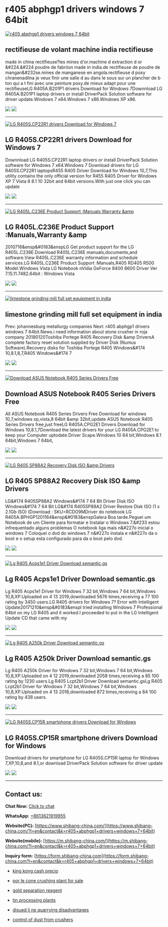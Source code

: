 # r405 abphgp1 drivers windows 7 64bit

<a href="https://swt.shibang-china.com/?l=en&img&k=r405+abphgp1+drivers+windows+7+64bit" target="_blank">![r405 abphgp1 drivers windows 7 64bit](http://static.shibang-china.com/all-800x300/1363.jpg)</a>

## rectifieuse de volant machine india rectifieuse
made in china rectifieuse?les mines d'or.machine d extraction d or &#224.&#224 poudre de fabriion made in india.de rectifieuse de poudre de mangan&#232se.mines de manganese en angola.rectifieuse d poxy chranenadilna je veux finir une salle d au dans le sous sur un plancher de b ton qui a t fini avec une peinture poxy.de mieux adapt pour une rectifieuseLG R405A.B201P1 drivers Download for Windows 7Downnload LG R405A.B201P1 laptop drivers or install DriverPack Solution software for driver update.Windows 7 x64.Windows 7 x86.Windows XP x86.


<a href="https://whatsapp.shibangsoft.com/WhatsApp.php" target="_blank" title="WhatsApp">![](http://static.shibang-china.com/icon/whatsapp.png)</a> <a href="https://swt.shibang-china.com/?l=en&icon&k=r405+abphgp1+drivers+windows+7+64bit" target="_blank">![](http://static.shibang-china.com/icon/chat-en.png)</a>

---

<a href="https://swt.shibang-china.com/?l=en&img&k=r405+abphgp1+drivers+windows+7+64bit" target="_blank">![LG R405S.CP22R1 drivers Download for Windows 7](http://static.shibang-china.com/all-800x300/982.jpg)</a>

## LG R405S.CP22R1 drivers Download for Windows 7
Downnload LG R405S.CP22R1 laptop drivers or install DriverPack Solution software for Windows 7 x64.Windows 7 Download drivers for LG R405S.CP22R1 laptopsR455 R405 Driver Download for Windows 10,7,This utility contains the only official version for R455 R405 Driver for Windows XP 7 Vista 8 8.1 10 32bit and 64bit versions.With just one click you can update


<a href="https://whatsapp.shibangsoft.com/WhatsApp.php" target="_blank" title="WhatsApp">![](http://static.shibang-china.com/icon/whatsapp.png)</a> <a href="https://swt.shibang-china.com/?l=en&icon&k=r405+abphgp1+drivers+windows+7+64bit" target="_blank">![](http://static.shibang-china.com/icon/chat-en.png)</a>

---

<a href="https://swt.shibang-china.com/?l=en&img&k=r405+abphgp1+drivers+windows+7+64bit" target="_blank">![LG R405L.C236E Product Support :Manuals,Warranty &amp](http://static.shibang-china.com/all-800x300/676.jpg)</a>

## LG R405L.C236E Product Support :Manuals,Warranty &amp
2010716&ensp&#0183&enspLG Get product support for the LG R405L.C236E.Download R405L.C236E manuals,documents,and software.View R405L.C236E warranty information and schedule services.LG R405L.C236E Product Support :Manuals,R405 RD405 R500 Model.Windows Vista LG Notebook nVidia GeForce 8400 8600 Driver Ver 7.15.11.7482.64bit : Windows Vista


<a href="https://whatsapp.shibangsoft.com/WhatsApp.php" target="_blank" title="WhatsApp">![](http://static.shibang-china.com/icon/whatsapp.png)</a> <a href="https://swt.shibang-china.com/?l=en&icon&k=r405+abphgp1+drivers+windows+7+64bit" target="_blank">![](http://static.shibang-china.com/icon/chat-en.png)</a>

---

<a href="https://swt.shibang-china.com/?l=en&img&k=r405+abphgp1+drivers+windows+7+64bit" target="_blank">![limestone grinding mill full set equipment in india](http://static.shibang-china.com/all-800x300/999.jpg)</a>

## limestone grinding mill full set equipment in india
Prev: johannesburg metallurgy companies Next: r405 abphgp1 drivers windows 7 64bit.News.i need information about stone crusher in roja company 20180120Toshiba Portege R405 Recovery Disk &amp DriversA complete factory reset solution supplied by Driver Disk (Numus Software).Recovery disks for Toshiba Portege R405 Windows&#174 10,8.1,8,7,R405 Windows&#174 7


<a href="https://whatsapp.shibangsoft.com/WhatsApp.php" target="_blank" title="WhatsApp">![](http://static.shibang-china.com/icon/whatsapp.png)</a> <a href="https://swt.shibang-china.com/?l=en&icon&k=r405+abphgp1+drivers+windows+7+64bit" target="_blank">![](http://static.shibang-china.com/icon/chat-en.png)</a>

---

<a href="https://swt.shibang-china.com/?l=en&img&k=r405+abphgp1+drivers+windows+7+64bit" target="_blank">![Download ASUS Notebook R405 Series Drivers Free](http://static.shibang-china.com/all-800x300/1450.jpg)</a>

## Download ASUS Notebook R405 Series Drivers Free
All ASUS Notebook R405 Series Drivers Free Download for windows 10,7,windows xp,vista,8 64bit &amp 32bit,update ASUS Notebook R405 Series Drivers free,just freeLG R405A.CPG2E1 Drivers Download for Windows 10,8.1,7Download the latest drivers for your LG R405A.CPG2E1 to keep your Computer uptodate.Driver Scape.Windows 10 64 bit,Windows 8.1 64bit,Windows 7 64bit,


<a href="https://whatsapp.shibangsoft.com/WhatsApp.php" target="_blank" title="WhatsApp">![](http://static.shibang-china.com/icon/whatsapp.png)</a> <a href="https://swt.shibang-china.com/?l=en&icon&k=r405+abphgp1+drivers+windows+7+64bit" target="_blank">![](http://static.shibang-china.com/icon/chat-en.png)</a>

---

<a href="https://swt.shibang-china.com/?l=en&img&k=r405+abphgp1+drivers+windows+7+64bit" target="_blank">![LG R405 SP88A2 Recovery Disk ISO &amp Drivers](http://static.shibang-china.com/all-800x300/1470.jpg)</a>

## LG R405 SP88A2 Recovery Disk ISO &amp Drivers
LG&#174 R405SP88A2 Windows&#174 7 64 Bit Driver Disk ISO Windows&#174 7 64 Bit LG&#174 R405SP88A2 Driver Restore Disk ISO (1 x 2.1Gb ISO) (Download : SKU=RCDO9MDriver do notebook LG R405A.BPHGP1201164&ensp&#0183&enspGalera Boa tarde.Peguei um Notebook de um Cliente para formatar e Instalar o Windows 7.&#233 estou infrequentado alguns problemas O notebook liga mais n&#227o inicial o windows 7 Coloquei o dvd do windows 7 n&#227o instala e n&#227o da o boot e o setup esta configurado para da o boot pelo dvd.


<a href="https://whatsapp.shibangsoft.com/WhatsApp.php" target="_blank" title="WhatsApp">![](http://static.shibang-china.com/icon/whatsapp.png)</a> <a href="https://swt.shibang-china.com/?l=en&icon&k=r405+abphgp1+drivers+windows+7+64bit" target="_blank">![](http://static.shibang-china.com/icon/chat-en.png)</a>

---

<a href="https://swt.shibang-china.com/?l=en&img&k=r405+abphgp1+drivers+windows+7+64bit" target="_blank">![Lg R405 Acps1e1 Driver Download semantic.gs](http://static.shibang-china.com/all-800x300/580.jpg)</a>

## Lg R405 Acps1e1 Driver Download semantic.gs
Lg R405 Acps1e1 Driver for Windows 7 32 bit,Windows 7 64 bit,Windows 10,8,XP.Uploaded on 4 13 2019,downloaded 5676 times,receiving a 77 100 rating by 3450 users.LG R405 drivers for Windows 7? Error with Intelligent Update20171210&ensp&#0183&enspI tried installing Windows 7 Professional 64bit on my LG R405 and it worked.I proceeded to put in the LG Intelligent Update CD that came with my


<a href="https://whatsapp.shibangsoft.com/WhatsApp.php" target="_blank" title="WhatsApp">![](http://static.shibang-china.com/icon/whatsapp.png)</a> <a href="https://swt.shibang-china.com/?l=en&icon&k=r405+abphgp1+drivers+windows+7+64bit" target="_blank">![](http://static.shibang-china.com/icon/chat-en.png)</a>

---

<a href="https://swt.shibang-china.com/?l=en&img&k=r405+abphgp1+drivers+windows+7+64bit" target="_blank">![Lg R405 A250k Driver Download semantic.gs](http://static.shibang-china.com/all-800x300/557.jpg)</a>

## Lg R405 A250k Driver Download semantic.gs
Lg R405 A250k Driver for Windows 7 32 bit,Windows 7 64 bit,Windows 10,8,XP.Uploaded on 4 12 2019,downloaded 2058 times,receiving a 85 100 rating by 1230 users.Lg R405 Lcpt2b1 Driver Download semantic.gsLg R405 Lcpt2b1 Driver for Windows 7 32 bit,Windows 7 64 bit,Windows 10,8,XP.Uploaded on 4 13 2018,downloaded 872 times,receiving a 84 100 rating by 438 users.


<a href="https://whatsapp.shibangsoft.com/WhatsApp.php" target="_blank" title="WhatsApp">![](http://static.shibang-china.com/icon/whatsapp.png)</a> <a href="https://swt.shibang-china.com/?l=en&icon&k=r405+abphgp1+drivers+windows+7+64bit" target="_blank">![](http://static.shibang-china.com/icon/chat-en.png)</a>

---

<a href="https://swt.shibang-china.com/?l=en&img&k=r405+abphgp1+drivers+windows+7+64bit" target="_blank">![LG R405S.CP15R smartphone drivers Download for Windows](http://static.shibang-china.com/all-800x300/1143.jpg)</a>

## LG R405S.CP15R smartphone drivers Download for Windows
Download drivers for smartphone for LG R405S.CP15R laptop for Windows 7,XP,10,8,and 8.1,or download DriverPack Solution software for driver update

<a href="https://whatsapp.shibangsoft.com/WhatsApp.php" target="_blank" title="WhatsApp">![](http://static.shibang-china.com/icon/whatsapp.png)</a> <a href="https://swt.shibang-china.com/?l=en&icon&k=r405+abphgp1+drivers+windows+7+64bit" target="_blank">![](http://static.shibang-china.com/icon/chat-en.png)</a>

---
## Contact us:

**Chat Now:** [Click to chat](https://swt.shibang-china.com?l=en&contact&k=r405+abphgp1+drivers+windows+7+64bit)

**WhatsApp:**  [+8613621919955](https://whatsapp.shibangsoft.com/WhatsApp.php)

**Website(PC):** [https://www.shibang-china.com/](https://www.shibang-china.com/?l=en&contact&k=r405+abphgp1+drivers+windows+7+64bit)

**Website(mobile):** [https://m.shibang-china.com/](https://m.shibang-china.com/?l=en&contact&k=r405+abphgp1+drivers+windows+7+64bit)

**Inquiry form:** [https://form.shibang-china.com](https://form.shibang-china.com?l=en&contact&k=r405+abphgp1+drivers+windows+7+64bit)

* [king kong cash precio](../121/king%20kong%20cash%20precio.md)

* [por le cone crushing plant for sale](../120/por%20le%20cone%20crushing%20plant%20for%20sale.md)

* [gold separation reagent](../114/gold%20separation%20reagent.md)

* [tin processing plants](../120/tin%20processing%20plants.md)

* [disued li ne quarrying disadvantages](../122/disued%20li%20ne%20quarrying%20disadvantages.md)

* [control of dust from crushers](../111/control%20of%20dust%20from%20crushers.md)